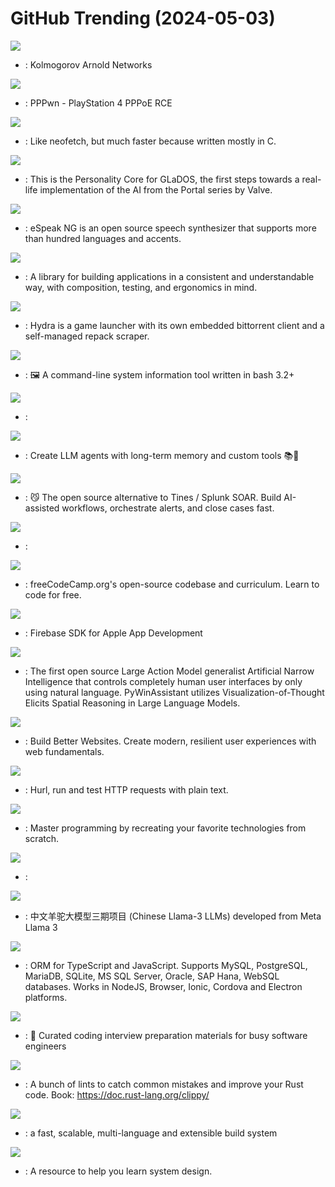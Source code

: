 # GitHub Trending (2024-05-03)

![](https://img.shields.io/badge/Jupyter%20Notebook-New%201-green?style=flat-square&logo=appveyor)
- [](https://github.comundefined): Kolmogorov Arnold Networks

![](https://img.shields.io/badge/Python-New%20427-green?style=flat-square&logo=appveyor)
- [](https://github.comundefined): PPPwn - PlayStation 4 PPPoE RCE

![](https://img.shields.io/badge/C-New%20474-green?style=flat-square&logo=appveyor)
- [](https://github.comundefined): Like neofetch, but much faster because written mostly in C.

![](https://img.shields.io/badge/Python-New%201-green?style=flat-square&logo=appveyor)
- [](https://github.comundefined): This is the Personality Core for GLaDOS, the first steps towards a real-life implementation of the AI from the Portal series by Valve.

![](https://img.shields.io/badge/C-New%20155-green?style=flat-square&logo=appveyor)
- [](https://github.comundefined): eSpeak NG is an open source speech synthesizer that supports more than hundred languages and accents.

![](https://img.shields.io/badge/Swift-New%2047-green?style=flat-square&logo=appveyor)
- [](https://github.comundefined): A library for building applications in a consistent and understandable way, with composition, testing, and ergonomics in mind.

![](https://img.shields.io/badge/TypeScript-New%20232-green?style=flat-square&logo=appveyor)
- [](https://github.comundefined): Hydra is a game launcher with its own embedded bittorrent client and a self-managed repack scraper.

![](https://img.shields.io/badge/Shell-New%20159-green?style=flat-square&logo=appveyor)
- [](https://github.comundefined): 🖼️ A command-line system information tool written in bash 3.2+

![](https://img.shields.io/badge/Python-New%2071-green?style=flat-square&logo=appveyor)
- [](https://github.comundefined): 

![](https://img.shields.io/badge/Python-New%20132-green?style=flat-square&logo=appveyor)
- [](https://github.comundefined): Create LLM agents with long-term memory and custom tools 📚🦙

![](https://img.shields.io/badge/TypeScript-New%20196-green?style=flat-square&logo=appveyor)
- [](https://github.comundefined): 😼 The open source alternative to Tines / Splunk SOAR. Build AI-assisted workflows, orchestrate alerts, and close cases fast.

![](https://img.shields.io/badge/TypeScript-New%2085-green?style=flat-square&logo=appveyor)
- [](https://github.comundefined): 

![](https://img.shields.io/badge/TypeScript-New%20268-green?style=flat-square&logo=appveyor)
- [](https://github.comundefined): freeCodeCamp.org's open-source codebase and curriculum. Learn to code for free.

![](https://img.shields.io/badge/Objective-C-New%204-green?style=flat-square&logo=appveyor)
- [](https://github.comundefined): Firebase SDK for Apple App Development

![](https://img.shields.io/badge/Python-New%2025-green?style=flat-square&logo=appveyor)
- [](https://github.comundefined): The first open source Large Action Model generalist Artificial Narrow Intelligence that controls completely human user interfaces by only using natural language. PyWinAssistant utilizes Visualization-of-Thought Elicits Spatial Reasoning in Large Language Models.

![](https://img.shields.io/badge/TypeScript-New%2017-green?style=flat-square&logo=appveyor)
- [](https://github.comundefined): Build Better Websites. Create modern, resilient user experiences with web fundamentals.

![](https://img.shields.io/badge/Rust-New%20132-green?style=flat-square&logo=appveyor)
- [](https://github.comundefined): Hurl, run and test HTTP requests with plain text.

![](https://img.shields.io/badge/none-New%20345-green?style=flat-square&logo=appveyor)
- [](https://github.comundefined): Master programming by recreating your favorite technologies from scratch.

![](https://img.shields.io/badge/Python-New%207-green?style=flat-square&logo=appveyor)
- [](https://github.comundefined): 

![](https://img.shields.io/badge/Python-New%2045-green?style=flat-square&logo=appveyor)
- [](https://github.comundefined): 中文羊驼大模型三期项目 (Chinese Llama-3 LLMs) developed from Meta Llama 3

![](https://img.shields.io/badge/TypeScript-New%207-green?style=flat-square&logo=appveyor)
- [](https://github.comundefined): ORM for TypeScript and JavaScript. Supports MySQL, PostgreSQL, MariaDB, SQLite, MS SQL Server, Oracle, SAP Hana, WebSQL databases. Works in NodeJS, Browser, Ionic, Cordova and Electron platforms.

![](https://img.shields.io/badge/TypeScript-New%20164-green?style=flat-square&logo=appveyor)
- [](https://github.comundefined): 💯 Curated coding interview preparation materials for busy software engineers

![](https://img.shields.io/badge/Rust-New%205-green?style=flat-square&logo=appveyor)
- [](https://github.comundefined): A bunch of lints to catch common mistakes and improve your Rust code. Book: https://doc.rust-lang.org/clippy/

![](https://img.shields.io/badge/Java-New%2027-green?style=flat-square&logo=appveyor)
- [](https://github.comundefined): a fast, scalable, multi-language and extensible build system

![](https://img.shields.io/badge/none-New%2074-green?style=flat-square&logo=appveyor)
- [](https://github.comundefined): A resource to help you learn system design.


